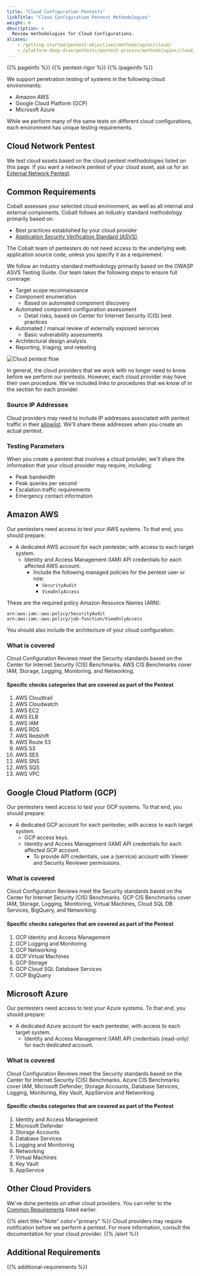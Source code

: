 ```yaml
---
title: "Cloud Configuration Pentests"
linkTitle: "Cloud Configuration Pentest Methodologies"
weight: 0
description: >
  Review methodologies for Cloud Configurations.
aliases:
    - /getting-started/pentest-objectives/methodologies/cloud/
    - /platform-deep-dive/pentests/pentest-process/methodologies/cloud/
---
```


{{% pageinfo %}}
{{% pentest-rigor %}}
{{% /pageinfo %}}

We support penetration testing of systems in the following cloud environments:

- Amazon AWS
- Google Cloud Platform (GCP)
- Microsoft Azure

While we perform many of the same tests on different cloud configurations, each environment
has unique testing requirements.

## Cloud Network Pentest
<!-- I cover needed content from
https://cobaltio.zendesk.com/hc/en-us/articles/360057567991-Cloud-Configuration-Review-VS-Cloud-Network-Pentest
here: -->

We test cloud assets based on the cloud pentest methodologies listed on this
page. If you want a network pentest of your cloud asset, ask us for an [External
Network Pentest](/methodologies/external-network/).

## Common Requirements

Cobalt assesses your selected cloud environment, as well as all internal and external components. Cobalt
follows an industry standard methodology primarily based on:

- Best practices established by your cloud provider
- [Application Security Verification Standard (ASVS)](/getting-started/glossary/#application-security-verification-standard-asvs).

The Cobalt team of pentesters do not need access to the underlying web application
source code, unless you specify it as a requirement.

We follow an industry standard methodology primarily based on the OWASP ASVS
Testing Guide. Our team takes the following steps to ensure full coverage:

- Target scope reconnaissance
- Component enumeration
  - Based on automated component discovery
- Automated component configuration assessment
  - Detail risks, based on Center for Internet Security (CIS) best practices
- Automated / manual review of externally exposed services
  - Basic vulnerability assessments
- Architectural design analysis
- Reporting, triaging, and retesting

![Cloud pentest flow](/gsg/CloudPentest.png)

In general, the cloud providers that we work with no longer need to know before
we perform our pentests. However, each cloud provider may have their own procedure.
We've included links to procedures that we know of in the section for each provider.

### Source IP Addresses

Cloud providers may need to include IP addresses associated with pentest traffic in
their [allowlist](/getting-started/glossary/#allowlist). We'll share these addresses when you
create an actual pentest.

### Testing Parameters

When you create a pentest that involves a cloud provider, we'll share the information
that your cloud provider may require, including:

- Peak bandwidth
- Peak queries per second
- Escalation traffic requirements
- Emergency contact information

## Amazon AWS

Our pentesters need access to test your AWS systems. To that end, you should prepare:

- A dedicated AWS account for each pentester, with access to each target system.
  - Identity and Access Management (IAM) API credentials for each affected AWS account.
    - Include the following managed policies for the pentest user or role:
      - `SecurityAudit`
      - `ViewOnlyAccess`

These are the required policy Amazon Resource Names (ARN):

```
arn:aws:iam::aws:policy/SecurityAudit
arn:aws:iam::aws:policy/job-function/ViewOnlyAccess
```

You should also include the architecture of your cloud configuration.

### What is covered

Cloud Configuration Reviews meet the Security standards based on the Center for Internet Security (CIS) Benchmarks. AWS CIS Benchmarks cover IAM, Storage, Logging, Monitoring, and Networking.

#### Specific checks categories that are covered as part of the Pentest

1. AWS Cloudtrail
2. AWS Cloudwatch
3. AWS EC2
4. AWS ELB
5. AWS IAM
6. AWS RDS
7. AWS Redshift
8. AWS Route 53
9. AWS S3
10. AWS SES
11. AWS SNS
12. AWS SQS
13. AWS VPC

## Google Cloud Platform (GCP)

Our pentesters need access to test your GCP systems. To that end, you should prepare:

- A dedicated GCP account for each pentester, with access to each target system.
  - GCP access keys.
  - Identity and Access Management (IAM) API credentials for each affected GCP account.
    - To provide API credentials, use a (service) account with Viewer and Security Reviewer
      permissions.

### What is covered

Cloud Configuration Reviews meet the Security standards based on the Center for Internet Security (CIS) Benchmarks. GCP CIS Benchmarks cover IAM, Storage, Logging, Monitoring, Virtual Machines, Cloud SQL DB Services, BigQuery, and Networking.

#### Specific checks categories that are covered as part of the Pentest

1. GCP Identity and Access Management
2. GCP Logging and Monitoring
3. GCP Networking
4. GCP Virtual Machines
5. GCP Storage
6. GCP Cloud SQL Database Services
7. GCP BigQuery

## Microsoft Azure

Our pentesters need access to test your Azure systems. To that end, you should prepare:
- A dedicated Azure account for each pentester, with access to each target system.
  - Identity and Access Management (IAM) API credentials (read-only) for each dedicated account.

### What is covered

Cloud Configuration Reviews meet the Security standards based on the Center for Internet Security (CIS) Benchmarks. Azure CIS Benchmarks cover IAM, Microsoft Defender, Storage Accounts, Database Services, Logging, Monitoring, Key Vault, AppService and Networking.

#### Specific checks categories that are covered as part of the Pentest

1. Identity and Access Management
2. Microsoft Defender
3. Storage Accounts
4. Database Services
5. Logging and Monitoring
6. Networking
7. Virtual Machines
8. Key Vault
9. AppService

## Other Cloud Providers

We've done pentests on other cloud providers. You can refer to the
[Common Requirements](#common-requirements) listed earlier.

{{% alert title="Note" color="primary" %}}
Cloud providers may require notification before we perform a pentest. For
more information, consult the documentation for your cloud provider.
{{% /alert %}}

## Additional Requirements

{{% additional-requirements %}}
